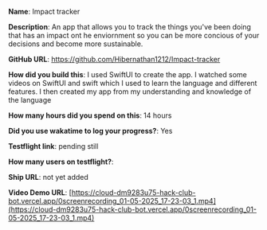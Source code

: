 **Name**: Impact tracker

**Description**: An app that allows you to track the things you've been doing that has an impact ont he enviornment so you can be more concious of your decisions and become more sustainable.

**GitHub URL**: https://github.com/Hibernathan1212/Impact-tracker

**How did you build this**: I used SwiftUI to create the app. I watched some videos on SwiftUI and swift which I used to learn the language and different features. I then created my app from my understanding and knowledge of the language

**How many hours did you spend on this**: 14 hours

**Did you use wakatime to log your progress?**: Yes

**Testflight link**: pending still

**How many users on testflight?**: 

**Ship URL**: not yet added

**Video Demo URL**: [https://cloud-dm9283u75-hack-club-bot.vercel.app/0screenrecording_01-05-2025_17-23-03_1.mp4](https://cloud-dm9283u75-hack-club-bot.vercel.app/0screenrecording_01-05-2025_17-23-03_1.mp4)
